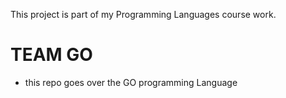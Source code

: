 This project is part of my Programming Languages course work. 

# TEAM GO 

- this repo goes over the GO programming Language
